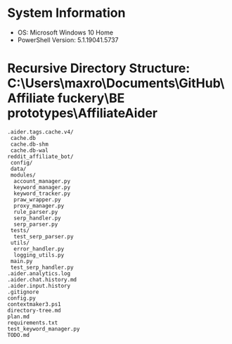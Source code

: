 ﻿# System Information

- OS: Microsoft Windows 10 Home
- PowerShell Version: 5.1.19041.5737

# Recursive Directory Structure: C:\Users\maxro\Documents\GitHub\Affiliate fuckery\BE prototypes\AffiliateAider

```
.aider.tags.cache.v4/
 cache.db
 cache.db-shm
 cache.db-wal
reddit_affiliate_bot/
 config/
 data/
 modules/
  account_manager.py
  keyword_manager.py
  keyword_tracker.py
  praw_wrapper.py
  proxy_manager.py
  rule_parser.py
  serp_handler.py
  serp_parser.py
 tests/
  test_serp_parser.py
 utils/
  error_handler.py
  logging_utils.py
 main.py
 test_serp_handler.py
.aider.analytics.log
.aider.chat.history.md
.aider.input.history
.gitignore
config.py
contextmaker3.ps1
directory-tree.md
plan.md
requirements.txt
test_keyword_manager.py
TODO.md
```
